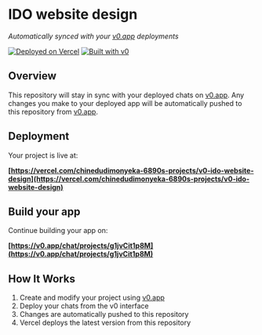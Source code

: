 # IDO website design

*Automatically synced with your [v0.app](https://v0.app) deployments*

[![Deployed on Vercel](https://img.shields.io/badge/Deployed%20on-Vercel-black?style=for-the-badge&logo=vercel)](https://vercel.com/chinedudimonyeka-6890s-projects/v0-ido-website-design)
[![Built with v0](https://img.shields.io/badge/Built%20with-v0.app-black?style=for-the-badge)](https://v0.app/chat/projects/g1jvCit1p8M)

## Overview

This repository will stay in sync with your deployed chats on [v0.app](https://v0.app).
Any changes you make to your deployed app will be automatically pushed to this repository from [v0.app](https://v0.app).

## Deployment

Your project is live at:

**[https://vercel.com/chinedudimonyeka-6890s-projects/v0-ido-website-design](https://vercel.com/chinedudimonyeka-6890s-projects/v0-ido-website-design)**

## Build your app

Continue building your app on:

**[https://v0.app/chat/projects/g1jvCit1p8M](https://v0.app/chat/projects/g1jvCit1p8M)**

## How It Works

1. Create and modify your project using [v0.app](https://v0.app)
2. Deploy your chats from the v0 interface
3. Changes are automatically pushed to this repository
4. Vercel deploys the latest version from this repository
